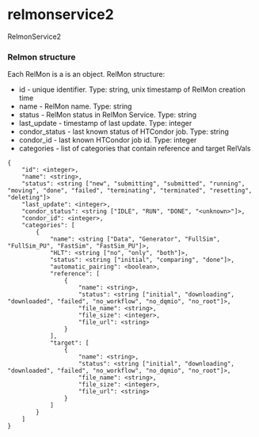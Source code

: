 # relmonservice2
RelmonService2

### Relmon structure

Each RelMon is a is an object. RelMon structure:

* id - unique identifier. Type: string, unix timestamp of RelMon creation time
* name - RelMon name. Type: string
* status - RelMon status in RelMon Service. Type: string
* last_update - timestamp of last update. Type: integer
* condor_status - last known status of HTCondor job. Type: string
* condor_id - last known HTCondor job id. Type: integer
* categories - list of categories that contain reference and target RelVals
```
{
    "id": <integer>,
    "name": <string>,
    "status": <string ["new", "submitting", "submitted", "running", "moving", "done", "failed", "terminating", "terminated", "resetting", "deleting"]>
    "last_update": <integer>,
    "condor_status": <string ["IDLE", "RUN", "DONE", "<unknown>"]>,
    "condor_id": <integer>,
    "categories": [
        {
            "name": <string ["Data", "Generator", "FullSim", "FullSim_PU", "FastSim", "FastSim_PU"]>,
            "HLT": <string ["no", "only", "both"]>,
            "status": <string ["initial", "comparing", "done"]>,
            "automatic_pairing": <boolean>,
            "reference": [
                {
                    "name": <string>,
                    "status": <string ["initial", "downloading", "downloaded", "failed", "no_workflow", "no_dqmio", "no_root"]>,
                    "file_name": <string>,
                    "file_size": <integer>,
                    "file_url": <string>
                }
            ],
            "target": [
                {
                    "name": <string>,
                    "status": <string ["initial", "downloading", "downloaded", "failed", "no_workflow", "no_dqmio", "no_root"]>,
                    "file_name": <string>,
                    "file_size": <integer>,
                    "file_url": <string>
                }
            ]
        }
    ]
}
```